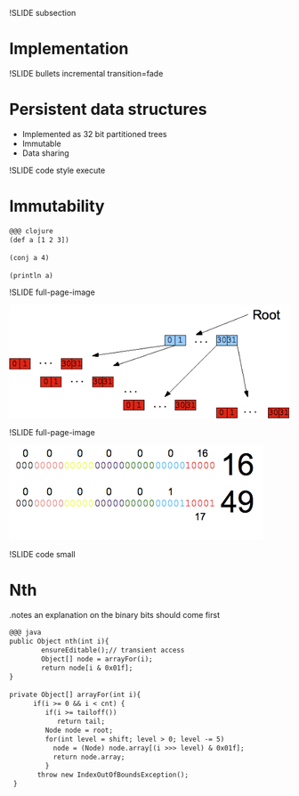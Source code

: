 !SLIDE subsection

# Implementation 

!SLIDE bullets incremental transition=fade

# Persistent data structures

* Implemented as 32 bit partitioned trees
* Immutable
* Data sharing 

!SLIDE code style execute
# Immutability 

    @@@ clojure
    (def a [1 2 3])
    
    (conj a 4)

    (println a)

!SLIDE full-page-image

![Persistent vector](persistentvector.png "persistent-vector")

!SLIDE full-page-image

![Persistent vector](bin-map.png "binary partitoining")

!SLIDE code small

# Nth 
.notes an explanation on the binary bits should come first

    @@@ java
    public Object nth(int i){
            ensureEditable();// transient access
            Object[] node = arrayFor(i);
            return node[i & 0x01f];
    } 

    private Object[] arrayFor(int i){
          if(i >= 0 && i < cnt) {
             if(i >= tailoff())
                return tail;
             Node node = root;
             for(int level = shift; level > 0; level -= 5)
               node = (Node) node.array[(i >>> level) & 0x01f];
               return node.array;
             }
           throw new IndexOutOfBoundsException();
     } 
